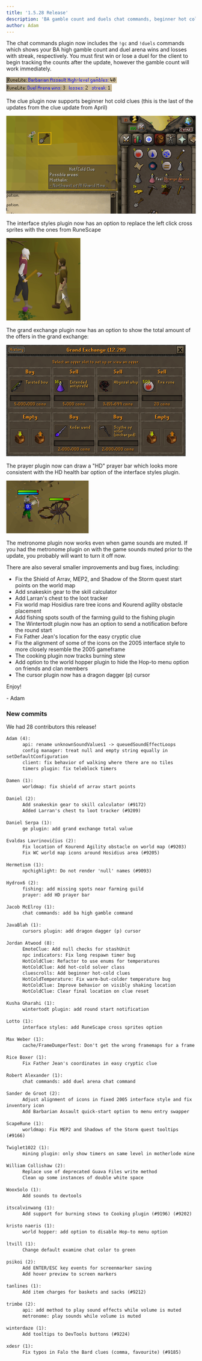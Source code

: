 ```yaml
---
title: '1.5.28 Release'
description: 'BA gamble count and duels chat commands, beginner hot cold clues, and 2010 cross sprites'
author: Adam
---
```


The chat commands plugin now includes the `!gc` and `!duels` commands which
shows your BA high gamble count and duel arena wins and losses with streak,
respectively. You must first win or lose a duel for the client to begin tracking
the counts after the update, however the gamble count will work immediately.

![gc](/img/blog/1.5.28-Release/gc.png)  
![duels](/img/blog/1.5.28-Release/duels.png)

The clue plugin now supports beginner hot cold clues (this is the last of the
updates from the clue update from April)

![bhotcold](/img/blog/1.5.28-Release/bhotcold.png)

The interface styles plugin now has an option to replace the left click cross
sprites with the ones from RuneScape

![crosss](/img/blog/1.5.28-Release/cross.gif)

The grand exchange plugin now has an option to show the total amount of the
offers in the grand exchange:

![ge](/img/blog/1.5.28-Release/ge.png)

The prayer plugin now can draw a "HD" prayer bar which looks more consistent
with the HD health bar option of the interface styles plugin.

![prayerbar](/img/blog/1.5.28-Release/prayerbar.png)

The metronome plugin now works even when game sounds are muted. If you had the
metronome plugin on with the game sounds muted prior to the update, you probably
will want to turn it off now.

There are also several smaller improvements and bug fixes, including:

- Fix the Shield of Arrav, MEP2, and Shadow of the Storm quest start points on the world map
- Add snakeskin gear to the skill calculator
- Add Larran's chest to the loot tracker
- Fix world map Hosidius rare tree icons and Kourend agility obstacle placement
- Add fishing spots south of the farming guild to the fishing plugin
- The Wintertodt plugin now has an option to send a notification before the
  round start
- Fix Father Jean's location for the easy cryptic clue
- Fix the alignment of some of the icons on the 2005 interface style to more
  closely resemble the 2005 gameframe
- The cooking plugin now tracks burning stew
- Add option to the world hopper plugin to hide the Hop-to menu option on
  friends and clan members
- The cursor plugin now has a dragon dagger (p) cursor

Enjoy!

\- Adam

### New commits

We had 28 contributors this release!

```
Adam (4):
      api: rename unknownSoundValues1 -> queuedSoundEffectLoops
      config manager: treat null and empty string equally in setDefaultConfiguration
      client: fix behavior of walking where there are no tiles
      timers plugin: fix teleblock timers

Damen (1):
      worldmap: fix shield of arrav start points

Daniel (2):
      Add snakeskin gear to skill calculator (#9172)
      Added Larran's chest to loot tracker (#9209)

Daniel Serpa (1):
      ge plugin: add grand exchange total value

Evaldas Lavrinovičius (2):
      Fix location of Kourend Agility obstacle on world map (#9203)
      Fix WC world map icons around Hosidius area (#9205)

Hermetism (1):
      npchighlight: Do not render 'null' names (#9093)

Hydrox6 (2):
      fishing: add missing spots near farming guild
      prayer: add HD prayer bar

Jacob McElroy (1):
      chat commands: add ba high gamble command

JavaBlah (1):
      cursors plugin: add dragon dagger (p) cursor

Jordan Atwood (8):
      EmoteClue: Add null checks for stashUnit
      npc indicators: Fix long respawn timer bug
      HotColdClue: Refactor to use enums for temperatures
      HotColdClue: Add hot-cold solver class
      cluescrolls: Add beginner hot-cold clues
      HotColdTemperature: Fix warm-but-colder temperature bug
      HotColdClue: Improve behavior on visibly shaking location
      HotColdClue: Clear final location on clue reset

Kusha Gharahi (1):
      wintertodt plugin: add round start notification

Lotto (1):
      interface styles: add RuneScape cross sprites option

Max Weber (1):
      cache/FrameDumperTest: Don't get the wrong framemaps for a frame

Rice Boxer (1):
      Fix Father Jean's coordinates in easy cryptic clue

Robert Alexander (1):
      chat commands: add duel arena chat command

Sander de Groot (2):
      Adjust alignment of icons in fixed 2005 interface style and fix inventory icon
      Add Barbarian Assault quick-start option to menu entry swapper

ScapeRune (1):
      worldmap: Fix MEP2 and Shadows of the Storm quest tooltips (#9166)

Twiglet1022 (1):
      mining plugin: only show timers on same level in motherlode mine

William Collishaw (2):
      Replace use of deprecated Guava Files write method
      Clean up some instances of double white space

WooxSolo (1):
      Add sounds to devtools

itscalvinwang (1):
      Add support for burning stews to Cooking plugin (#9196) (#9202)

kristo naeris (1):
      world hopper: add option to disable Hop-to menu option

ltvill (1):
      Change default examine chat color to green

psikoi (2):
      Add ENTER/ESC key events for screenmarker saving
      Add hover preview to screen markers

tanlines (1):
      Add item charges for baskets and sacks (#9212)

trimbe (2):
      api: add method to play sound effects while volume is muted
      metronome: play sounds while volume is muted

winterdaze (1):
      Add tooltips to DevTools buttons (#9224)

xdesr (1):
      Fix typos in Falo the Bard clues (comma, favourite) (#9185)
```
